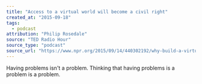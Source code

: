 ```yaml
---
title: "Access to a virtual world will become a civil right"
created_at: "2015-09-18"
tags:
  - podcast
attribution: "Philip Rosedale"
source: "TED Radio Hour"
source_type: "podcast"
source_url: "https://www.npr.org/2015/09/14/440302192/why-build-a-virtual-world"
---
```


Having problems isn't a problem. Thinking that having problems is a problem is a problem.
